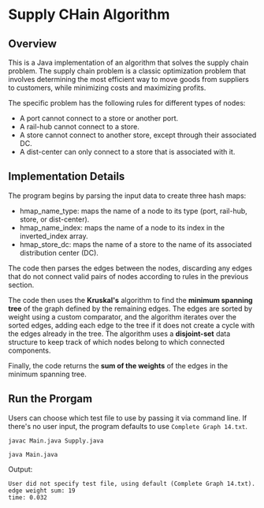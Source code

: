 # Supply CHain Algorithm

## Overview
This is a Java implementation of an algorithm that solves the supply chain problem. The supply chain problem is a classic optimization problem that involves determining the most efficient way to move goods from suppliers to customers, while minimizing costs and maximizing profits.

The specific problem has the following rules for different types of nodes:
* A port cannot connect to a store or another port.
* A rail-hub cannot connect to a store.
* A store cannot connect to another store, except through their associated DC.
* A dist-center can only connect to a store that is associated with it.


## Implementation Details
The program begins by parsing the input data to create three hash maps:
* hmap_name_type: maps the name of a node to its type (port, rail-hub, store, or dist-center).
* hmap_name_index: maps the name of a node to its index in the inverted_index array.
* hmap_store_dc: maps the name of a store to the name of its associated distribution center (DC).

The code then parses the edges between the nodes, discarding any edges that do not connect valid pairs of nodes according to rules in the previous section.


The code then uses the **Kruskal's** algorithm to find the **minimum spanning tree** of the graph defined by the remaining edges. The edges are sorted by weight using a custom comparator, and the algorithm iterates over the sorted edges, adding each edge to the tree if it does not create a cycle with the edges already in the tree. The algorithm uses a **disjoint-set** data structure to keep track of which nodes belong to which connected components.

Finally, the code returns the **sum of the weights** of the edges in the minimum spanning tree.

## Run the Prorgam
Users can choose which test file to use by passing it via command line. If there's no user input, the program defaults to use ```Complete Graph 14.txt```.
```
javac Main.java Supply.java

java Main.java
```

Output:
```
User did not specify test file, using default (Complete Graph 14.txt).
edge weight sum: 19
time: 0.032
```
